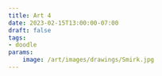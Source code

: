 ```yaml
---
title: Art 4
date: 2023-02-15T13:00:00-07:00
draft: false
tags: 
- doodle
params:
    image: /art/images/drawings/Smirk.jpg
---
```

